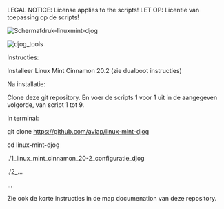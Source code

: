 LEGAL NOTICE: License applies to the scripts!
LET OP: Licentie van toepassing op de scripts!

![Schermafdruk-linuxmint-djog](https://user-images.githubusercontent.com/67005256/145692596-363269ae-82d4-4fcd-b03f-7f077dc55a24.png)


![djog_tools](https://user-images.githubusercontent.com/67005256/145692214-68dc0da3-ba09-4e48-b1bb-00497df891e6.png)


Instructies:

Installeer Linux Mint Cinnamon 20.2 (zie dualboot instructies)

Na installatie:

Clone deze git repository. En voer de scripts 1 voor 1 uit in de aangegeven volgorde, van script 1 tot 9.

In terminal:

git clone https://github.com/avlap/linux-mint-djog

cd linux-mint-djog

./1_linux_mint_cinnamon_20-2_configuratie_djog

./2_...

...

Zie ook de korte instructies in de map documenation van deze repository.
